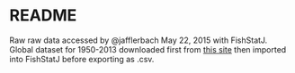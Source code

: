 # README

Raw raw data accessed by @jafflerbach May 22, 2015 with FishStatJ. Global dataset for 1950-2013 downloaded first from [this site](http://www.fao.org/fishery/statistics/software/fishstatj/en#2) then imported into FishStatJ before exporting as .csv.

